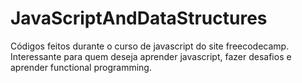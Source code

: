# JavaScriptAndDataStructures

Códigos feitos durante o curso de javascript do site freecodecamp.
Interessante para quem deseja aprender javascript, fazer desafios e aprender functional programming.
